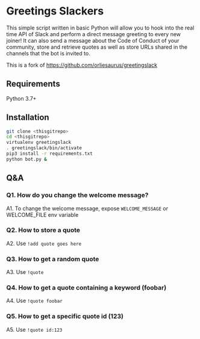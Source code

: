 # Greetings Slackers

This simple script written in basic Python will allow you to hook into the real time API of Slack and perform a direct message greeting to every new joiner! It can also send a message about the Code of Conduct of your community, store and retrieve quotes as well as store URLs shared in the channels that the bot is invited to.

This is a fork of <https://github.com/orliesaurus/greetingslack>

## Requirements

Python 3.7+

## Installation

```bash
git clone <thisgitrepo>
cd <thisgitrepo>
virtualenv greetingslack
. greetingslack/bin/activate
pip3 install -r requirements.txt
python bot.py &
```

## Q&A

### Q1. How do you change the welcome message?

A1.
To change the welcome message, expose `WELCOME_MESSAGE` or WELCOME_FILE env
variable

### Q2. How to store a quote

A2.
Use `!add quote goes here`

### Q3. How to get a random quote

A3.
Use `!quote`

### Q4. How to get a quote containing a keyword (foobar)

A4.
Use `!quote foobar`

### Q5. How to get a specific quote id (123)

A5.
Use `!quote id:123`
